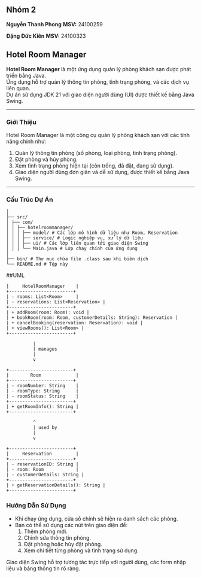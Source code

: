 ## Nhóm 2
**Nguyễn Thanh Phong**
**MSV:** 24100259

**Đặng Đức Kiên**
**MSV:** 24100323

## Hotel Room Manager

**Hotel Room Manager** là một ứng dụng quản lý phòng khách sạn được phát triển bằng Java.  
Ứng dụng hỗ trợ quản lý thông tin phòng, tình trạng phòng, và các dịch vụ liên quan.  
Dự án sử dụng JDK 21 với giao diện người dùng (UI) được thiết kế bằng Java Swing.

---

### Giới Thiệu
Hotel Room Manager là một công cụ quản lý phòng khách sạn với các tính năng chính như:

1. Quản lý thông tin phòng (số phòng, loại phòng, tình trạng phòng).
2. Đặt phòng và hủy phòng.
3. Xem tình trạng phòng hiện tại (còn trống, đã đặt, đang sử dụng).
4. Giao diện người dùng đơn giản và dễ sử dụng, được thiết kế bằng Java Swing.

---

### Cấu Trúc Dự Án
```hotel-room-manager/
│
├── src/
│ ├── com/
│ │ ├── hotelroommanager/
│ │ │ ├── model/ # Các lớp mô hình dữ liệu như Room, Reservation
│ │ │ ├── service/ # Logic nghiệp vụ, xử lý dữ liệu
│ │ │ ├── ui/ # Các lớp liên quan tới giao diện Swing
│ │ │ └── Main.java # Lớp chạy chính của ứng dụng
│
├── bin/ # Thư mục chứa file .class sau khi biên dịch
└── README.md # Tệp này
```


##UML
```+------------------------+
|     HotelRoomManager    |
+------------------------+
| - rooms: List<Room>     |
| - reservations: List<Reservation> |
+------------------------+
| + addRoom(room: Room): void |
| + bookRoom(room: Room, customerDetails: String): Reservation |
| + cancelBooking(reservation: Reservation): void |
| + viewRooms(): List<Room> |
+------------------------+

          |
          | manages
          |
          v

+------------------------+
|        Room             |
+------------------------+
| - roomNumber: String    |
| - roomType: String      |
| - roomStatus: String    |
+------------------------+
| + getRoomInfo(): String |
+------------------------+

          ^
          | used by
          |
          v

+------------------------+
|     Reservation         |
+------------------------+
| - reservationID: String |
| - room: Room            |
| - customerDetails: String |
+------------------------+
| + getReservationDetails(): String |
+------------------------+

```



### Hướng Dẫn Sử Dụng

- Khi chạy ứng dụng, cửa sổ chính sẽ hiện ra danh sách các phòng.
- Bạn có thể sử dụng các nút trên giao diện để:
  1. Thêm phòng mới.
  2. Chỉnh sửa thông tin phòng.
  3. Đặt phòng hoặc hủy đặt phòng.
  4. Xem chi tiết từng phòng và tình trạng sử dụng.

Giao diện Swing hỗ trợ tương tác trực tiếp với người dùng, các form nhập liệu và bảng thông tin rõ ràng.
